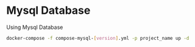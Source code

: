 # Mysql Database

Using Mysql Database

```bash
docker-compose -f compose-mysql-[version].yml -p project_name up -d
```